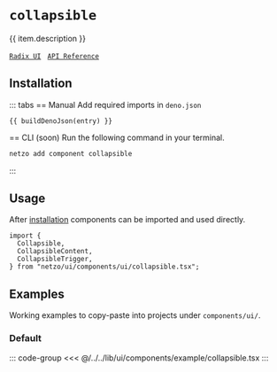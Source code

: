 <script setup>
import SectionDocsCards from '@theme/components/sections/SectionDocsCards.vue'
import en from '~/locales/en.js'
import { ui } from '~/../lib/ui/components/registry.ts'
import { buildDenoJson } from '~/src/utils.ts'
const item = en.components.find(({ uid }) => uid === 'collapsible')
const entry = ui.find(i => item.uid === i.name)
</script>

<div class="mb-5 w-75px h-75px"  :class="item.icon" />

# `collapsible`

{{ item.description }}

[`Radix UI`](https://www.radix-ui.com/primitives/docs/components/collapsible)
&nbsp;
[`API Reference`](https://www.radix-ui.com/primitives/docs/components/collapsible#api-reference)

## Installation

::: tabs
== Manual
Add required imports in `deno.json`
```json-vue
{{ buildDenoJson(entry) }}
```
== CLI (soon)
Run the following command in your terminal.
```sh
netzo add component collapsible
```
:::

## Usage

After [installation](#installation) components can be imported and used directly.

```tsx
import {
  Collapsible,
  CollapsibleContent,
  CollapsibleTrigger,
} from "netzo/ui/components/ui/collapsible.tsx";
```

## Examples

Working examples to copy-paste into projects under `components/ui/`.

### Default

::: code-group
<<< @/../../lib/ui/components/example/collapsible.tsx
:::
